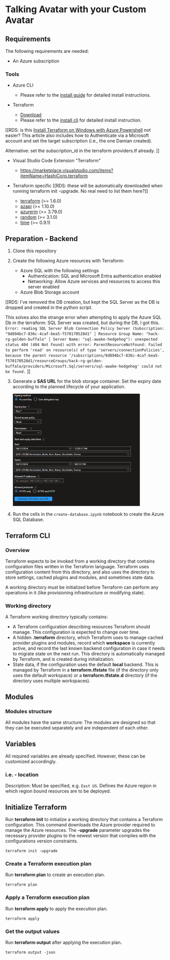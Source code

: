 # Talking Avatar with your Custom Avatar

## Requirements
The following requirements are needed:

- An Azure subscription

### Tools
- Azure CLI
    - Please refer to the [install guide](https://docs.microsoft.com/cli/azure/install-azure-cli) for detailed install instructions.

- Terraform
    - [Download](https://developer.hashicorp.com/terraform/downloads?product_intent=terraform)
    - Please refer to the [install cli](https://developer.hashicorp.com/terraform/tutorials/azure-get-started/install-cli) for detailed install instruction.

[[RDS: is this [Install Terraform on Windows with Azure Powershell](https://learn.microsoft.com/en-us/azure/developer/terraform/get-started-windows-powershell?tabs=bash) not easier? This article also includes how to Authenticate via a Microsoft account and set the target subscription (i.e., the one Damian created).

Alternative: set the subscription_id in the terraform providers.tf already.
]]


- Visual Studio Code Extension "Terraform"
    - https://marketplace.visualstudio.com/items?itemName=HashiCorp.terraform

- Terraform specific [[RDS: these will be automatically downloaded when running terraform init -upgrade. No real need to list them here?]]
    - <a name="requirement_terraform"></a> [terraform](#requirement\_terraform) (>= 1.6.0)
    - <a name="requirement_azapi"></a> [azapi](#requirement\_azapi) (>= 1.10.0)
    - <a name="requirement_azurerm"></a> [azurerm](#requirement\_azurerm) (>= 3.79.0)
    - <a name="requirement_random"></a> [random](#requirement\_random) (>= 3.1.0)
    - <a name="requirement_time"></a> [time](#requirement\_time) (>= 0.9.1)


## Preparation - Backend

1. Clone this repository

2. Create the following Azure resources with Terraform:
    
   - Azure SQL with the following settings
     - Authentication: SQL and Microsoft Entra authentication enabled
     - Networking: Allow Azure services and resources to access this server enabled
   - Azure Blob Storage account

[[RDS: 
I've removed the DB creation, but kept the SQL Server as the DB is dropped and created in the python script.

This solves also the strange error when attempting to apply the Azure SQL Db in the terraform:
SQL Server was created, but during the DB, I got this.
`` Error: reading SQL Server Blob Connection Policy Server (Subscription: "9d894bc7-836c-4caf-bea5-f570170528d1"
│ Resource Group Name: "hack-rg-golden-buffalo"
│ Server Name: "sql-awake-hedgehog"): unexpected status 404 (404 Not Found) with error: ParentResourceNotFound: Failed to perform 'read' on resource(s) of type 'servers/connectionPolicies', because the parent resource '/subscriptions/9d894bc7-836c-4caf-bea5-f570170528d1/resourceGroups/hack-rg-golden-buffalo/providers/Microsoft.Sql/servers/sql-awake-hedgehog' could not be found.``
]]

3. Generate a **SAS URL** for the blob storage container. Set the expiry date according to the planned lifecycle of your application.

    <img src="./img/shared_access_token.png" alt="drawing" style="width:400px;"/>

4. Run the cells in the `create-database.ipynb` notebook to create the Azure SQL Database.


## Terraform CLI
### Overview
Terraform expects to be invoked from a working directory that contains configuration files written in the Terraform language. Terraform uses configuration content from this directory, and also uses the directory to store settings, cached plugins and modules, and sometimes state data.

A working directory must be initialized before Terraform can perform any operations in it (like provisioning infrastructure or modifying state).

### Working directory
A Terraform working directory typically contains:
- A Terraform configuration describing resources Terraform should manage. This configuration is expected to change over time.
- A hidden <b>.terraform</b> directory, which Terraform uses to manage cached provider plugins and modules, record which <b>workspace</b> is currently active, and record the last known backend configuration in case it needs to migrate state on the next run. This directory is automatically managed by Terraform, and is created during initialization.
- State data, if the configuration uses the default <b>local</b> backend. This is managed by Terraform in a <b>terraform.tfstate</b> file (if the directory only uses the default workspace) or a <b>terraform.tfstate.d</b> directory (if the directory uses multiple workspaces).


## Modules
### Modules structure
All modules have the same structure:
The modules are designed so that they can be executed separately and are independent of each other.

## Variables
All required variables are already specified. However, these can be customized accordingly.

### i.e. - location
Description: Must be specified, e.g. ```East US```. 
Defines the Azure region in which region bound resources are to be deployed.


## Initialize Terraform
Run <b>terraform init</b> to initialize a working directory that contains a Terraform configuration. This command downloads the Azure provider required to manage the Azure resources. The <b>-upgrade</b> parameter upgrades the necessary provider plugins to the newest version that complies with the configurations version constraints.
```
terraform init -upgrade
```

### Create a Terraform execution plan
Run <b>terraform plan</b> to create an execution plan. 
```
terraform plan
```


### Apply a Terraform execution plan
Run <b>terraform apply</b> to apply the execution plan.
```
terraform apply
```

### Get the output values
Run <b>terraform output</b> after applying the execution plan.
```
terraform output -json
```